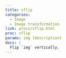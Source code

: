 ```yaml
---
title: vflip
categories: 
  - Image
  - Image transformation
link: procs/vflip.html
proc: vflip
params: img [description]
docs: |
  Flip `img` vertically.
---
```

